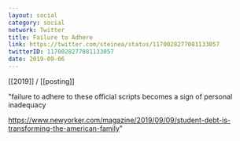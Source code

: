 ```yaml
---
layout: social
category: social
network: Twitter
title: Failure to Adhere
link: https://twitter.com/steinea/status/1170028277081133057
twitterID: 1170028277081133057
date: 2019-09-06
---
```


[[2019]] / [[posting]]

"failure to adhere to these official scripts becomes a sign of personal inadequacy

<https://www.newyorker.com/magazine/2019/09/09/student-debt-is-transforming-the-american-family>"
